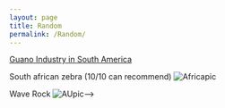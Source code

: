 ```yaml
---
layout: page
title: Random
permalink: /Random/
---
```


[Guano Industry in South America]({{TiffanyVlaar.github.io}}/guano/2019-01-11-GuanoIndustryinSouthAmerica.html)
<!---[Travels in South Africa]({{TiffanyVlaar.github.io}}/jekyll/update/2018/09/24/TravelsinSA.html)-->

South african zebra (10/10 can recommend)
![Africapic]({{TiffanyVlaar.github.io}}/pics/test.JPG)

<!---Travels in Australia-->
<!---[Travels in Australia]({{TiffanyVlaar.github.io}}/jekyll/update/2018/09/05/TravelsinAustralia.html)-->

Wave Rock
![AUpic]({{TiffanyVlaar.github.io}}/pics/WaveRock.JPG)-->
